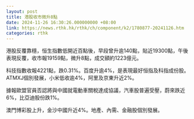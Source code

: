 ```yaml
---
layout: post
title: 港股收市微升8點　
date: 2024-11-26 16:30:26.000000000 +08:00
link: https://news.rthk.hk/rthk/ch/component/k2/1780877-20241126.htm
categories: rthk
---
```


港股反覆靠穩，恒生指數低開近百點後，早段曾升逾140點，貼近19300點，午後表現反覆，收市報19159點，微升8點，成交額約1223億元。

科技指數收報4221點，跌0.31%。百度升逾4%，是表現最好恒指及科指成份股。ATMXJ個別發展，小米低收逾4%，阿里及京東升近2%。

據報歐盟官員否認將與中國就電動車關稅達成協議，汽車股普遍受壓，蔚來跌近6%，比亞迪股份跌1%。

澳門博彩股上升，金沙中國升近4%。地產、內需、金融股個別發展。
